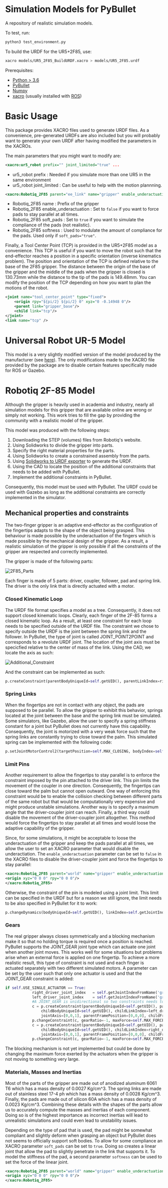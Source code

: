 # Simulation Models for PyBullet
A repository of realistic simulation models.

To test, run:
```bash
python3 test_environment.py
```

To build the URDF for the UR5+2F85, use:
```bash
xacro models/UR5_2F85_BuildURDF.xacro > models/UR5_2F85.urdf
```

Prerequisites:
- [Python > 3.6](https://www.python.org/downloads/)
- [PyBullet](https://github.com/bulletphysics/bullet3)
- [Numpy](https://numpy.org/install/)
- [xacro](http://wiki.ros.org/xacro) (usually installed with [ROS](https://wiki.ros.org/ROS/Installation))


# Basic Usage
This package provides XACRO files used to generate URDF files. As a convenience, pre-generated URDFs are also included but you will probably want to generate your own URDF after having modified the parameters in the XACROs. 

The main parameters that you might want to modify are:
```xml
<xacro:ur5_robot prefix="" joint_limited="true" ...
```
- ur5_robot prefix : Needed if you simulate more than one UR5 in the same environment
- ur5_robot joint_limited : Can be useful to help with the motion plannning.
```xml
<xacro:Robotiq_2F85 parent="ee_link" name="gripper" enable_underactuation="true" soft_pads="true" softness="5" > ...
```
- Robotiq_2F85 name : Prefix of the gripper
- Robotiq_2F85 enable_underactuation : Set to ```false``` if you want to force pads to stay parallel at all times.
- Robotiq_2F85 soft_pads : Set to ```true``` if you want to simulate the compliance of the pads (not realistic).
- Robotiq_2F85 softness : Used to modulate the amount of compliance for the pads. Used only if ```soft_pads="true"```.

Finally, a Tool Center Point (TCP) is provided in the UR5+2F85 model as a convenience. This TCP is useful if you want to move the robot such that the end-effector reaches a position in a specific orientation (inverse kinematics problem). The position and orientation of the TCP is defined relative to the base of the 2F85 gripper. The distance between the origin of the base of the gripper and the middle of the pads when the gripper is closed is 130.73mm while the distance to the tip of the pads is 149.48mm. You can modify the position of the TCP depending on how you want to plan the motions of the robot.

```xml
<joint name="tool_center_point" type="fixed">
    <origin rpy="${pi/2} ${pi/2} 0" xyz="0 -0.14948 0"/>
    <parent link="gripper_base"/>
    <child link="tcp"/>
</joint>
<link name="tcp" />
```

# Universal Robot UR-5 Model
This model is a very slightly modified version of the model produced by the manufacturer (see [here](https://github.com/ros-industrial/universal_robot)). The only modifications made to the XACRO file provided by the package are to disable certain features specifically made for ROS or Gazebo.

# Robotiq 2F-85 Model
Although the gripper is heavily used in academia and industry, nearly all simulation models for this gripper that are available online are wrong or simply not working. This work tries to fill the gap by providing the community with a realistic model of the gripper.

This model was produced with the following steps:
1. Downloading the STEP (volumes) files from Robotiq's website.
1. Using Solidworks to divide the gripper into parts.
1. Specify the right material properties for the parts.
1. Using Solidworks to create a constrained assembly from the parts.
1. Using [Solidworks to URDF exporter](https://github.com/ros/solidworks_urdf_exporter) to generate the URDF.
1. Using the CAD to locate the position of the additional constraints that needs to be added with PyBullet.
1. Implement the additional constraints in PyBullet.

Consequently, this model must be used with PyBullet. The URDF could be used with Gazebo as long as the additional constraints are correctly implemented in the simulator.

## Mechanical properties and constraints
The two-finger gripper is an adaptive end-effector as the configuration of the fingertips adapts to the shape of the object being grasped. This behaviour is made possible by the underactuation of the fingers which is made possible by the mechanical design of the gripper. As a result, a realistic simulation of the gripper is only possible if all the constraints of the gripper are respected and correctly implemented.

The gripper is made of the following parts:

![2F85_Parts](https://user-images.githubusercontent.com/10478385/103466825-9a671c00-4d16-11eb-8221-638f7d2018f3.png)

Each finger is made of 5 parts: driver, coupler, follower, pad and spring link. The driver is the only link that is directly actuated with a motor.

### Closed Kinematic Loop
The URDF file format specifies a model as a tree. Consequently, it does not support closed kinematic loops. Clearly, each finger of the 2F-85 forms a closed kinematic loop. As a result, at least one constraint for each loop needs to be specified outside of the URDF file. The constraint we chose to specify outside the URDF is the joint between the spring link and the follower. In PyBullet, the type of joint is called JOINT_POINT2POINT and corresponds to a revolute URDF joint. The location of the joint axis must be specicfied relative to the center of mass of the link. Using the CAD, we locate the axis as such:

![Additional_Constraint](https://user-images.githubusercontent.com/10478385/103467080-398d1300-4d19-11eb-8151-f45b90a7139a.png)

And the constraint can be implemented as such:
```python
p.createConstraint(parentBodyUniqueId=self.getUID(), parentLinkIndex=right_follower_index, childBodyUniqueId=self.getUID(), childLinkIndex=right_springlink_index, jointType=p.JOINT_POINT2POINT, jointAxis=[1, 0, 0], parentFramePosition=[6/1000,-6.7/1000,0], childFramePosition=[0,28.9/1000,0])
```

### Spring Links
When the fingertips are not in contact with any object, the pads are supposed to be parallel. To allow the gripper to exhibit this behavior, springs located at the joint between the base and the spring link must be simulated. Some simulators, like Gazebo,  allow the user to specify a spring stiffness constant for a joint but PyBullet does not currently have this capability. Consequently, the joint is motorized with a very weak force such that the spring links are constantly trying to close toward the palm. This simulated spring can be implemented with the following code:
```python
p.setJointMotorControl2(targetPosition=self.MAX_CLOSING, bodyIndex=self.getUID(), jointIndex=self.getJointIndexFromName('gripper_right_spring_link_joint'), controlMode=p.POSITION_CONTROL, force=1)
``` 

### Limit Pins
Another requirement to allow the fingertips to stay parallel is to enforce the constraint imposed by the pin attached to the driver link. This pin limits the movement of the coupler in one direction. Consequently, the fingertips can close toward the palm but cannot open outward. One way of enforcing this constraint would be to enable the collision checking between different parts of the same robot but that would be computationally very expensive and might produce unstable simulations. Another way is to specify a maximum angle that the driver-coupler joint can reach. Finally, a third way could disable the movement of the driver-coupler joint altogether. This method would force the fingertips to stay parallel at all times and would loose the adaptive capability of the gripper.

Since, for some simulations, it might be acceptable to loose the underactuation of the gripper and keep the pads parallel at all times, we allow the user to set an XACRO parameter that would disable the underactiation. The ```enable_underactuation``` parameter can be set to ```false``` in the XACRO files to disable the driver-coupler joint and force the fingertips to stay parallel:

```xml
<xacro:Robotiq_2F85 parent="world" name="gripper" enable_underactuation="true" soft_pads="false" softness="10" >
<origin xyz="0 0 0" rpy="0 0 0"/>
</xacro:Robotiq_2F85>
```
Otherwise, the constraint of the pin is modeled using a joint limit. This limit can be specified in the URDF but for a reason we still ignore, the limit needs to be also specified in PyBullet for it to work:

```python
p.changeDynamics(bodyUniqueId=self.getUID(), linkIndex=self.getJointIndexFromName('gripper_right_coupler_joint'), jointLowerLimit=0.13 , jointUpperLimit=0.79)
```

### Gears
The real gripper always closes symmetrically and a blocking mechanism make it so that no holding torque is required once a position is reached. PyBullet supports the JOINT_GEAR joint type which can actuate one joint when another joint moves. This works well for some situations but problems arise when an external force is applied on one fingertip. To achieve a more realistic result, this type of constraint is not used and each finger is actuated separately with two different simulated motors. A parameter can be set by the user such that only one actuator is used and that the JOINT_GEAR constraint is added:
```python
if self.USE_SINGLE_ACTUATOR == True:
            right_driver_joint_index   = self.getJointIndexFromName('gripper_right_driver_joint')
            left_driver_joint_index    = self.getJointIndexFromName('gripper_left_driver_joint')
            #A JOINT_GEAR is unidirectional so two constraints needs to be added to have the real gear behaviour
            c = p.createConstraint(parentBodyUniqueId=self.getUID(), parentLinkIndex=right_driver_joint_index, 
                childBodyUniqueId=self.getUID(), childLinkIndex=left_driver_joint_index,  jointType=p.JOINT_GEAR, 
                jointAxis=[0,0,1], parentFramePosition=[0,0,0], childFramePosition=[0,0,0])
            p.changeConstraint(c, gearRatio=-1, maxForce=self.MAX_FORCE)
            c = p.createConstraint(parentBodyUniqueId=self.getUID(), parentLinkIndex=left_driver_joint_index, 
                childBodyUniqueId=self.getUID(), childLinkIndex=right_driver_joint_index,  jointType=p.JOINT_GEAR, 
                jointAxis=[0,0,1], parentFramePosition=[0,0,0], childFramePosition=[0,0,0])
            p.changeConstraint(c, gearRatio=-1, maxForce=self.MAX_FORCE)
```
The blocking mechanism is not yet implemented but could be done by changing the maximum force exerted by the actuators when the gripper is not moving to something very large.

### Materials, Masses and Inertias
Most of the parts of the gripper are made out of anodized aluminum 6061 T6 which has a mass density of 0.0027 Kg/cm^3. The spring links are made out of stainless steel 17-4 ph which has a mass density of 0.0028 Kg/cm^3. Finally, the pads are made out of silicon 60A which has a mass density of 0.0023 Kg/cm^3. Combining these details with the shapes of the parts allow us to accurately compute the masses and inertias of each component. Doing so is of the highest importance as incorrect inertias will lead to unrealistic simulations and could even lead to unstability issues.

Depending on the type of pad that is used, the pad might be somewhat compliant and slightly deform when grasping an object but PyBullet does not seems to officially support soft bodies. To allow for some compliance an XACRO parameter ```soft_pads``` can be set to ```true```. Doing so creates a linear joint that allow the pad to slightly penetrate in the link that supports it. To model the stiffness of the pad, a second parameter ```softness``` can be used to set the force of the linear joint.
```xml
<xacro:Robotiq_2F85 parent="world" name="gripper" enable_underactuation="true" soft_pads="false" softness="10" >
<origin xyz="0 0 0" rpy="0 0 0"/>
</xacro:Robotiq_2F85>
```